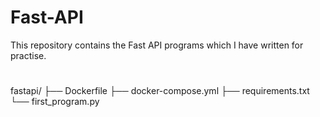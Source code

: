 # Fast-API
This repository contains the Fast API programs which I have written for practise.
#
fastapi/
├── Dockerfile
├── docker-compose.yml
├── requirements.txt
└── first_program.py

        
